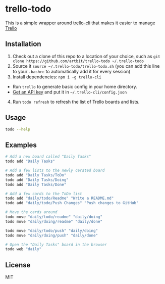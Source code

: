 # trello-todo
This is a simple wrapper around [trello-cli](https://github.com/mheap/trello-cli) that makes it easier to manage [Trello](https://trello.com)

## Installation
1. Check out a clone of this repo to a location of your choice, such as `git clone https://github.com/artbit/trello-todo ~/.trello-todo`
2. Source it `source ~/.trello-todo/trello-todo.sh` (you can add this line to your `.bashrc` to automatically add it for every session)
3. Install dependencies: `npm i -g trello-cli`
 -  Run `trello` to generate basic config in your home directory.
 -  [Get an API key](https://trello.com/app-key) and put it in `~/.trello-cli/config.json`
4. Run `todo refresh` to refresh the list of Trello boards and lists.

## Usage
```bash
todo --help
```

## Examples
```bash
# Add a new board called "Daily Tasks"
todo add "Daily Tasks"

# Add a few lists to the newly cerated board
todo add "Daily Tasks/ToDo"
todo add "Daily Tasks/Doing"
todo add "Daily Tasks/Done"

# Add a few cards to the ToDo list
todo add "daily/todo/Readme" "Write a README.md"
todo add "daily/todo/Push Changes" "Push changes to GitHub"

# Move the cards around
todo move "daily/todo/readme" "daily/doing"
todo move "daily/doing/readme" "daily/done"

todo move "daily/todo/push" "daily/doing"
todo move "daily/doing/push" "daily/done"

# Open the "Daily Tasks" board in the browser
todo web "daily"
```

## License
MIT
